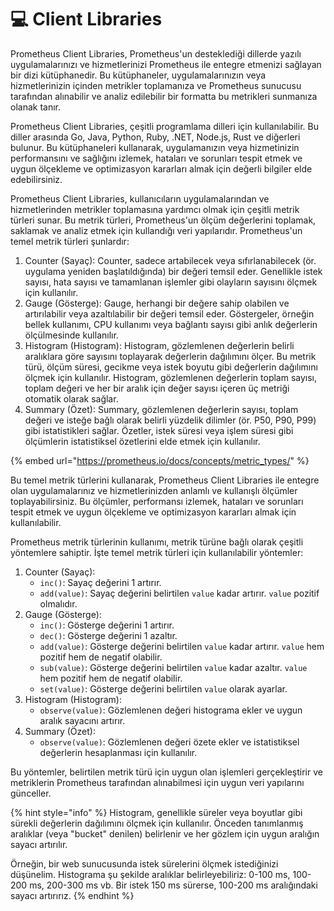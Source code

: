 # 💻 Client Libraries

Prometheus Client Libraries, Prometheus'un desteklediği dillerde yazılı uygulamalarınızı ve hizmetlerinizi Prometheus ile entegre etmenizi sağlayan bir dizi kütüphanedir. Bu kütüphaneler, uygulamalarınızın veya hizmetlerinizin içinden metrikler toplamanıza ve Prometheus sunucusu tarafından alınabilir ve analiz edilebilir bir formatta bu metrikleri sunmanıza olanak tanır.

Prometheus Client Libraries, çeşitli programlama dilleri için kullanılabilir. Bu diller arasında Go, Java, Python, Ruby, .NET, Node.js, Rust ve diğerleri bulunur. Bu kütüphaneleri kullanarak, uygulamanızın veya hizmetinizin performansını ve sağlığını izlemek, hataları ve sorunları tespit etmek ve uygun ölçekleme ve optimizasyon kararları almak için değerli bilgiler elde edebilirsiniz.



Prometheus Client Libraries, kullanıcıların uygulamalarından ve hizmetlerinden metrikler toplamasına yardımcı olmak için çeşitli metrik türleri sunar. Bu metrik türleri, Prometheus'un ölçüm değerlerini toplamak, saklamak ve analiz etmek için kullandığı veri yapılarıdır. Prometheus'un temel metrik türleri şunlardır:

1. Counter (Sayaç): Counter, sadece artabilecek veya sıfırlanabilecek (ör. uygulama yeniden başlatıldığında) bir değeri temsil eder. Genellikle istek sayısı, hata sayısı ve tamamlanan işlemler gibi olayların sayısını ölçmek için kullanılır.
2. Gauge (Gösterge): Gauge, herhangi bir değere sahip olabilen ve artırılabilir veya azaltılabilir bir değeri temsil eder. Göstergeler, örneğin bellek kullanımı, CPU kullanımı veya bağlantı sayısı gibi anlık değerlerin ölçülmesinde kullanılır.
3. Histogram (Histogram): Histogram, gözlemlenen değerlerin belirli aralıklara göre sayısını toplayarak değerlerin dağılımını ölçer. Bu metrik türü, ölçüm süresi, gecikme veya istek boyutu gibi değerlerin dağılımını ölçmek için kullanılır. Histogram, gözlemlenen değerlerin toplam sayısı, toplam değeri ve her bir aralık için değer sayısı içeren üç metriği otomatik olarak sağlar.
4. Summary (Özet): Summary, gözlemlenen değerlerin sayısı, toplam değeri ve isteğe bağlı olarak belirli yüzdelik dilimler (ör. P50, P90, P99) gibi istatistikleri sağlar. Özetler, istek süresi veya işlem süresi gibi ölçümlerin istatistiksel özetlerini elde etmek için kullanılır.

{% embed url="https://prometheus.io/docs/concepts/metric_types/" %}

Bu temel metrik türlerini kullanarak, Prometheus Client Libraries ile entegre olan uygulamalarınız ve hizmetlerinizden anlamlı ve kullanışlı ölçümler toplayabilirsiniz. Bu ölçümler, performansı izlemek, hataları ve sorunları tespit etmek ve uygun ölçekleme ve optimizasyon kararları almak için kullanılabilir.



Prometheus metrik türlerinin kullanımı, metrik türüne bağlı olarak çeşitli yöntemlere sahiptir. İşte temel metrik türleri için kullanılabilir yöntemler:

1. Counter (Sayaç):
   * `inc()`: Sayaç değerini 1 artırır.
   * `add(value)`: Sayaç değerini belirtilen `value` kadar artırır. `value` pozitif olmalıdır.
2. Gauge (Gösterge):
   * `inc()`: Gösterge değerini 1 artırır.
   * `dec()`: Gösterge değerini 1 azaltır.
   * `add(value)`: Gösterge değerini belirtilen `value` kadar artırır. `value` hem pozitif hem de negatif olabilir.
   * `sub(value)`: Gösterge değerini belirtilen `value` kadar azaltır. `value` hem pozitif hem de negatif olabilir.
   * `set(value)`: Gösterge değerini belirtilen `value` olarak ayarlar.
3. Histogram (Histogram):
   * `observe(value)`: Gözlemlenen değeri histograma ekler ve uygun aralık sayacını artırır.
4. Summary (Özet):
   * `observe(value)`: Gözlemlenen değeri özete ekler ve istatistiksel değerlerin hesaplanması için kullanılır.

Bu yöntemler, belirtilen metrik türü için uygun olan işlemleri gerçekleştirir ve metriklerin Prometheus tarafından alınabilmesi için uygun veri yapılarını günceller.



{% hint style="info" %}
Histogram, genellikle süreler veya boyutlar gibi sürekli değerlerin dağılımını ölçmek için kullanılır. Önceden tanımlanmış aralıklar (veya "bucket" denilen) belirlenir ve her gözlem için uygun aralığın sayacı artırılır.

Örneğin, bir web sunucusunda istek sürelerini ölçmek istediğinizi düşünelim. Histograma şu şekilde aralıklar belirleyebiliriz: 0-100 ms, 100-200 ms, 200-300 ms vb. Bir istek 150 ms sürerse, 100-200 ms aralığındaki sayacı artırırız.
{% endhint %}





